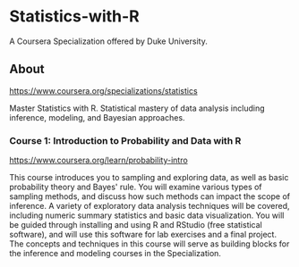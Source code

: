 # Statistics-with-R
A Coursera Specialization offered by Duke University.



## About

https://www.coursera.org/specializations/statistics

Master Statistics with R. Statistical mastery of data analysis including inference, modeling, and Bayesian approaches.



### Course 1: Introduction to Probability and Data with R

https://www.coursera.org/learn/probability-intro

This course introduces you to sampling and exploring data, as well as basic probability theory and Bayes' rule. You will examine various types of sampling methods, and discuss how such methods can impact the scope of inference. A variety of exploratory data analysis techniques will be covered, including numeric summary statistics and basic data visualization. You will be guided through installing and using R and RStudio (free statistical software), and will use this software for lab exercises and a final project. The concepts and techniques in this course will serve as building blocks for the inference and modeling courses in the Specialization.